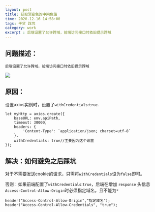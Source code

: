 ```yaml
---
layout: post
title: 获取渐变色的中间色值
time: 2020.12.16 14:58:00
tags: 干货 踩坑
category: work
excerpt : 后端设置了允许跨域，前端访问接口时依旧提示跨域
---
```

## 问题描述：
    
    后端设置了允许跨域，前端访问接口时依旧提示跨域
    
<img src="https://seven777777.github.io/myblog/images/post/2020-12-16-axios-withCredentials/pic01.png" />

## 原因：
设置axios实例时，设置了`withCredentials`:`true`.
```
let myHttp = axios.create({
    baseURL: env.apiPath,
    timeout: 30000,
    headers: {
        'Content-Type': `application/json; charset=utf-8`
    },
    withCredentials: true//主要因为这个设置
});
```
## 解决：如何避免之后踩坑
对于不需要发送cookie的请求，只需将`withCredentials`设为`false`即可。

否则：如果前端配置了`withCredentials`:`true`，后端在增加 `response` 头信息`Access-Control-Allow-Origin`时必须指定域名，且不能为`*`

```
header("Access-Control-Allow-Origin","指定域名");
header("Access-Control-Allow-Credentials", "true");
```
